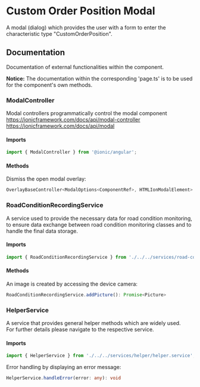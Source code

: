 # Custom Order Position Modal
A modal (dialog) which provides the user with a form to enter the characteristic type "CustomOrderPosition".

## Documentation
Documentation of external functionalities within the component.

**Notice:** The documentation within the corresponding 'page.ts' is to be used for the component's own methods.

### ModalController
Modal controllers programmatically control the modal component<br />
https://ionicframework.com/docs/api/modal-controller<br />
https://ionicframework.com/docs/api/modal

#### Imports
```typescript
import { ModalController } from '@ionic/angular';
```

#### Methods
Dismiss the open modal overlay:
```typescript
OverlayBaseController<ModalOptions<ComponentRef>, HTMLIonModalElement>.dismiss(data?: any, role?: string, id?: string): Promise<boolean>
```

### RoadConditionRecordingService
A service used to provide the necessary data for road condition monitoring, to ensure data exchange between road condition monitoring classes and to handle the final data storage.

#### Imports
```typescript
import { RoadConditionRecordingService } from './../../services/road-condition-recording/road-condition-recording.service';
```

#### Methods
An image is created by accessing the device camera:
```typescript
RoadConditionRecordingService.addPicture(): Promise<Picture>
```

### HelperService
A service that provides general helper methods which are widely used.<br />
For further details please navigate to the respective service.

#### Imports
```typescript
import { HelperService } from './../../services/helper/helper.service';
```

Error handling by displaying an error message:
```typescript
HelperService.handleError(error: any): void
```
